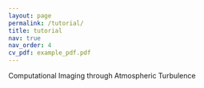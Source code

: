 ```yaml
---
layout: page
permalink: /tutorial/
title: tutorial
nav: true
nav_order: 4
cv_pdf: example_pdf.pdf
---
```

Computational Imaging through Atmospheric Turbulence